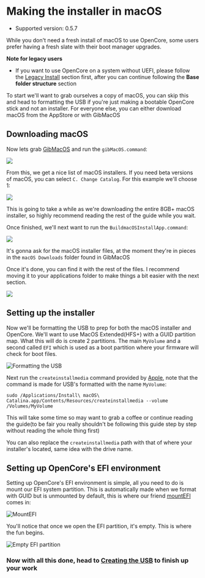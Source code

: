 
# Making the installer in macOS

* Supported version: 0.5.7

While you don't need a fresh install of macOS to use OpenCore, some users prefer having a fresh slate with their boot manager upgrades.

**Note for legacy users**
* If you want to use OpenCore on a system without UEFI, please follow the [Legacy Install](https://desktop.dortania.ml/extras/legacy.html) section first, after you can continue following the **Base folder structure** section

To start we'll want to grab ourselves a copy of macOS, you can skip this and head to formatting the USB if you're just making a bootable OpenCore stick and not an installer. For everyone else, you can either download macOS from the AppStore or with GibMacOS

## Downloading macOS

Now lets grab [GibMacOS](https://github.com/corpnewt/gibMacOS) and run the `gibMacOS.command`:

![](/images/installer-guide/mac-install-md/gib.png)

From this, we get a nice list of macOS installers. If you need beta versions of macOS, you can select `C. Change Catalog`. For this example we'll choose 1:

![](/images/installer-guide/mac-install-md/gib-process.png)

This is going to take a while as we're downloading the entire 8GB+ macOS installer, so highly recommend reading the rest of the guide while you wait.

Once finished, we'll next want to run the `BuildmacOSInstallApp.command`:

![](/images/installer-guide/mac-install-md/gib-location.png)

It's gonna ask for the macOS installer files, at the moment they're in pieces in the `macOS Downloads` folder found in GibMacOS

Once it's done, you can find it with the rest of the files. I recommend moving it to your applications folder to make things a bit easier with the next section.

![](/images/installer-guide/mac-install-md/gib-done.png)

## Setting up the installer

Now we'll be formatting the USB to prep for both the macOS installer and OpenCore. We'll want to use MacOS Extended(HFS+) with a GUID partition map. What this will do is create 2 partitions. The main `MyVolume` and a second called `EFI` which is used as a boot partition where your firmware will check for boot files.

![Formatting the USB](/images/installer-guide/mac-install-md/format-usb.png)

Next run the `createinstallmedia` command provided by [Apple](https://support.apple.com/en-us/HT201372), note that the command is made for USB's formatted with the name `MyVolume`:

```text
sudo /Applications/Install\ macOS\ Catalina.app/Contents/Resources/createinstallmedia --volume /Volumes/MyVolume
```

This will take some time so may want to grab a coffee or continue reading the guide(to be fair you really shouldn't be following this guide step by step without reading the whole thing first)

You can also replace the `createinstallmedia` path with that of where your installer's located, same idea with the drive name.

## Setting up OpenCore's EFI environment

Setting up OpenCore's EFI environment is simple, all you need to do is mount our EFI system partition. This is automatically made when we format with GUID but is unmounted by default, this is where our friend [mountEFI](https://github.com/corpnewt/MountEFI) comes in:

![MountEFI](/images/installer-guide/mac-install-md/mount-efi-usb.png)

You'll notice that once we open the EFI partition, it's empty. This is where the fun begins.

![Empty EFI partition](/images/installer-guide/mac-install-md/base-efi.png)

### Now with all this done, head to [Creating the USB](/installer-guide/opencore-efi.md) to finish up your work
